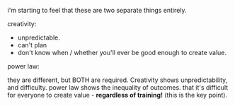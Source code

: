 i'm starting to feel that these are two separate things entirely.

creativity:
- unpredictable.
- can't plan
- don't know when / whether you'll ever be good enough to create value.

power law:

they are different, but BOTH are required.
Creativity shows unpredictability, and difficulty.
power law shows the inequality of outcomes. that it's difficult for everyone to create value - **regardless of training!** (this is the key point).

